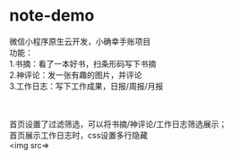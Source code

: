 # note-demo
微信小程序原生云开发，小确幸手账项目<br/>
功能：<br/>
1.书摘：看了一本好书，扫条形码写下书摘<br/>
2.神评论：发一张有趣的图片，并评论<br/>
3.工作日志：写下工作成果，日报/周报/月报<br/>

<br/><br/>
首页设置了过滤筛选，可以将书摘/神评论/工作日志筛选展示；<br/>
首页展示工作日志时，css设置多行隐藏<br/>
<img src=>
